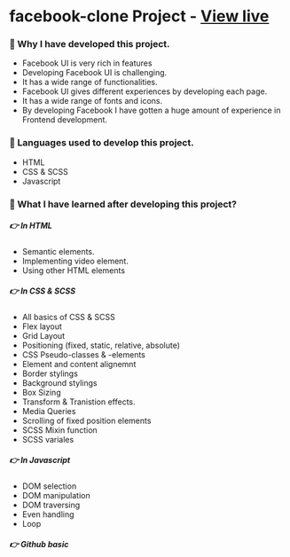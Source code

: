 # facebook-clone Project - [View live](https://khalilnazari.github.io/facebook-clone/)

### 🔸 Why I have developed this project. 
* Facebook UI is very rich in features 
* Developing Facebook UI is challenging. 
* It has a wide range of functionalities. 
* Facebook UI gives different experiences by developing each page. 
* It has a wide range of fonts and icons.
* By developing Facebook I have gotten a huge amount of experience in Frontend development. 


### 🔸 Languages used to develop this project. 
* HTML
* CSS & SCSS
* Javascript 


### 🔸 What I have learned after developing this project? 
##### 👉 In HTML
  * Semantic elements. 
  * Implementing video element. 
  * Using other HTML elements 


##### 👉 In CSS & SCSS
  * All basics of CSS & SCSS 
  * Flex layout 
  * Grid Layout
  * Positioning (fixed, static, relative, absolute) 
  * CSS Pseudo-classes & -elements 
  * Element and content alignemnt 
  * Border stylings 
  * Background stylings 
  * Box Sizing
  * Transform & Tranistion effects. 
  * Media Queries 
  * Scrolling of fixed position elements 
  * SCSS Mixin function
  * SCSS variales 


##### 👉 In Javascript 
  * DOM selection
  * DOM manipulation
  * DOM traversing 
  * Even handling 
  * Loop


##### 👉 Github basic

